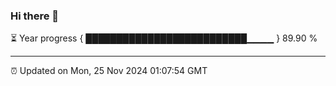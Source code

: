 ### Hi there 👋

⏳ Year progress { ██████████████████████████▁▁▁▁ } 89.90 %

---

⏰ Updated on Mon, 25 Nov 2024 01:07:54 GMT
